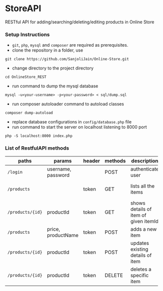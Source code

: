 # StoreAPI

RESTful API for adding/searching/deleting/editing products in Online Store

### Setup Instructions

* `git`, `php`, `mysql` and `composer` are required as prerequisites.
* clone the repository in a folder, use

```
git clone https://github.com/SanjoliJain/Online-Store.git
```

* change directory to the project directory

```
cd OnlineStore_REST
```

* run command to dump the mysql database

```
mysql -u<your-username> -p<your-password> < sql/dump.sql
```

* run composer autoloader command to autoload classes

```
composer dump-autoload
```

* replace database configurations in `config/database.php` file
* run command to start the server on localhost listening to 8000 port

```
php -S localhost:8000 index.php
```


### List of RestfulAPI methods


| paths | params | header | methods | description  | response
|---|---|---|---|---|---|
| `/login` | username, password | | POST | authenticate user | {"status":true,"message":"Logged In Successfully","token":"cd23ec6b7e093127ede983ffca9f8aef4b709b7d"}|
| `/products`  | | token | GET | lists all the items | {"products":[{"productId":"1","productName":"Nutella Jar","price":"1000"},{"productId":"5","productName":"Green Tea  Honey","price":"500"}]}
| `/products/{id}` | productId | token | GET | shows details of item of given itemId | {"product":{"productName":"Green Tea  Honey","price":"500","productId":"4"}} |
| `/products` | price, productName | token | POST | adds a new item | {"product":{"productName":"Green Tea  Honey","price":"500","productId":"4"}} |
| `/products/{id}` | productId | token | POST | updates existing details of item |  {"product":{"productId":"2","productName":"Nutella Jar BIG","price":"1200"}} |
| `/products/{id}` | productId | token | DELETE | deletes a specific item | { "status": true } |




